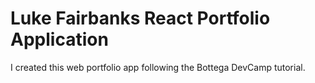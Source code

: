 # Luke Fairbanks React Portfolio Application

I created this web portfolio app following the Bottega DevCamp tutorial.
